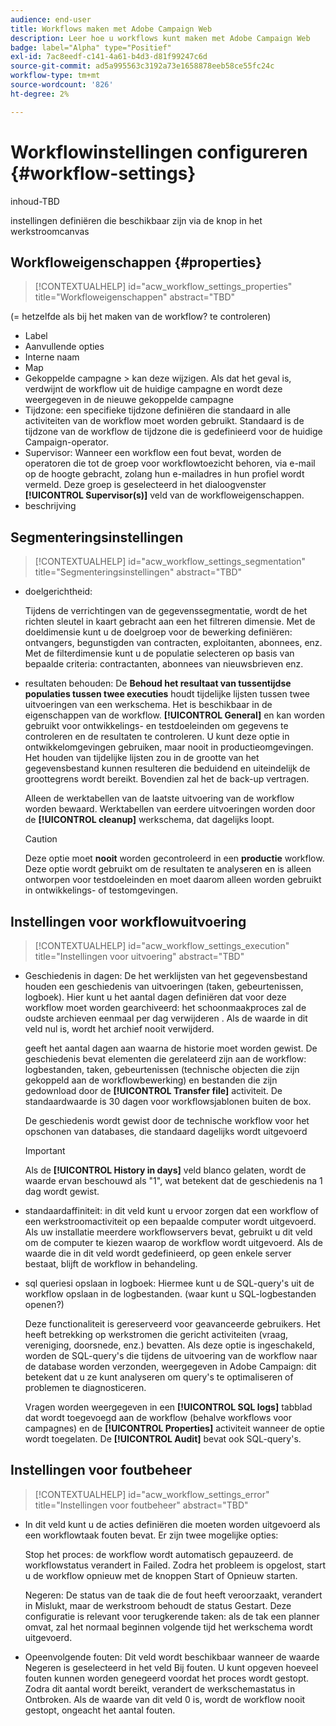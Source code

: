 ```yaml
---
audience: end-user
title: Workflows maken met Adobe Campaign Web
description: Leer hoe u workflows kunt maken met Adobe Campaign Web
badge: label="Alpha" type="Positief"
exl-id: 7ac8eedf-c141-4a61-b4d3-d81f99247c6d
source-git-commit: ad5a995563c3192a73e1658878eeb58ce55fc24c
workflow-type: tm+mt
source-wordcount: '826'
ht-degree: 2%

---
```


# Workflowinstellingen configureren {#workflow-settings}

inhoud-TBD

instellingen definiëren die beschikbaar zijn via de knop in het werkstroomcanvas
<!--à reformuler-->

## Workfloweigenschappen {#properties}

>[!CONTEXTUALHELP]
>id="acw_workflow_settings_properties"
>title="Workfloweigenschappen"
>abstract="TBD"

(= hetzelfde als bij het maken van de workflow? te controleren)

* Label
* Aanvullende opties
* Interne naam
* Map
* Gekoppelde campagne > kan deze wijzigen. Als dat het geval is, verdwijnt de workflow uit de huidige campagne en wordt deze weergegeven in de nieuwe gekoppelde campagne
* Tijdzone: een specifieke tijdzone definiëren die standaard in alle activiteiten van de workflow moet worden gebruikt. Standaard is de tijdzone van de workflow de tijdzone die is gedefinieerd voor de huidige Campaign-operator.
* Supervisor: Wanneer een workflow een fout bevat, worden de operatoren die tot de groep voor workflowtoezicht behoren, via e-mail op de hoogte gebracht, zolang hun e-mailadres in hun profiel wordt vermeld. Deze groep is geselecteerd in het dialoogvenster **[!UICONTROL Supervisor(s)]** veld van de workfloweigenschappen.
* beschrijving

## Segmenteringsinstellingen

>[!CONTEXTUALHELP]
>id="acw_workflow_settings_segmentation"
>title="Segmenteringsinstellingen"
>abstract="TBD"

* doelgerichtheid:

   Tijdens de verrichtingen van de gegevenssegmentatie, wordt de het richten sleutel in kaart gebracht aan een het filtreren dimensie. Met de doeldimensie kunt u de doelgroep voor de bewerking definiëren: ontvangers, begunstigden van contracten, exploitanten, abonnees, enz. Met de filterdimensie kunt u de populatie selecteren op basis van bepaalde criteria: contractanten, abonnees van nieuwsbrieven enz.

* resultaten behouden: De **Behoud het resultaat van tussentijdse populaties tussen twee executies** houdt tijdelijke lijsten tussen twee uitvoeringen van een werkschema.  Het is beschikbaar in de eigenschappen van de workflow. **[!UICONTROL General]** en kan worden gebruikt voor ontwikkelings- en testdoeleinden om gegevens te controleren en de resultaten te controleren. U kunt deze optie in ontwikkelomgevingen gebruiken, maar nooit in productieomgevingen. Het houden van tijdelijke lijsten zou in de grootte van het gegevensbestand kunnen resulteren die beduidend en uiteindelijk de groottegrens wordt bereikt. Bovendien zal het de back-up vertragen.

   Alleen de werktabellen van de laatste uitvoering van de workflow worden bewaard. Werktabellen van eerdere uitvoeringen worden door de **[!UICONTROL cleanup]** werkschema, dat dagelijks loopt.

   >[!CAUTION]
   >
   >Deze optie moet **nooit** worden gecontroleerd in een **productie** workflow. Deze optie wordt gebruikt om de resultaten te analyseren en is alleen ontworpen voor testdoeleinden en moet daarom alleen worden gebruikt in ontwikkelings- of testomgevingen.

## Instellingen voor workflowuitvoering

>[!CONTEXTUALHELP]
>id="acw_workflow_settings_execution"
>title="Instellingen voor uitvoering"
>abstract="TBD"

* Geschiedenis in dagen: De het werklijsten van het gegevensbestand houden een geschiedenis van uitvoeringen (taken, gebeurtenissen, logboek). Hier kunt u het aantal dagen definiëren dat voor deze workflow moet worden gearchiveerd: het schoonmaakproces zal de oudste archieven eenmaal per dag verwijderen . Als de waarde in dit veld nul is, wordt het archief nooit verwijderd.

   geeft het aantal dagen aan waarna de historie moet worden gewist. De geschiedenis bevat elementen die gerelateerd zijn aan de workflow: logbestanden, taken, gebeurtenissen (technische objecten die zijn gekoppeld aan de workflowbewerking) en bestanden die zijn gedownload door de **[!UICONTROL Transfer file]** activiteit. De standaardwaarde is 30 dagen voor workflowsjablonen buiten de box.

   De geschiedenis wordt gewist door de technische workflow voor het opschonen van databases, die standaard dagelijks wordt uitgevoerd

   >[!IMPORTANT]
   >
   >Als de **[!UICONTROL History in days]** veld blanco gelaten, wordt de waarde ervan beschouwd als &quot;1&quot;, wat betekent dat de geschiedenis na 1 dag wordt gewist.

* standaardaffiniteit: in dit veld kunt u ervoor zorgen dat een workflow of een werkstroomactiviteit op een bepaalde computer wordt uitgevoerd.   Als uw installatie meerdere workflowservers bevat, gebruikt u dit veld om de computer te kiezen waarop de workflow wordt uitgevoerd. Als de waarde die in dit veld wordt gedefinieerd, op geen enkele server bestaat, blijft de workflow in behandeling.

* sql queriesi opslaan in logboek: Hiermee kunt u de SQL-query&#39;s uit de workflow opslaan in de logbestanden. (waar kunt u SQL-logbestanden openen?)

   Deze functionaliteit is gereserveerd voor geavanceerde gebruikers. Het heeft betrekking op werkstromen die gericht activiteiten (vraag, vereniging, doorsnede, enz.) bevatten. Als deze optie is ingeschakeld, worden de SQL-query&#39;s die tijdens de uitvoering van de workflow naar de database worden verzonden, weergegeven in Adobe Campaign: dit betekent dat u ze kunt analyseren om query&#39;s te optimaliseren of problemen te diagnosticeren.

   Vragen worden weergegeven in een **[!UICONTROL SQL logs]** tabblad dat wordt toegevoegd aan de workflow (behalve workflows voor campagnes) en de **[!UICONTROL Properties]** activiteit wanneer de optie wordt toegelaten. De **[!UICONTROL Audit]** bevat ook SQL-query&#39;s.

## Instellingen voor foutbeheer

>[!CONTEXTUALHELP]
>id="acw_workflow_settings_error"
>title="Instellingen voor foutbeheer"
>abstract="TBD"

* In dit veld kunt u de acties definiëren die moeten worden uitgevoerd als een workflowtaak fouten bevat. Er zijn twee mogelijke opties:

   Stop het proces: de workflow wordt automatisch gepauzeerd. de workflowstatus verandert in Failed. Zodra het probleem is opgelost, start u de workflow opnieuw met de knoppen Start of Opnieuw starten.

   Negeren: De status van de taak die de fout heeft veroorzaakt, verandert in Mislukt, maar de werkstroom behoudt de status Gestart. Deze configuratie is relevant voor terugkerende taken: als de tak een planner omvat, zal het normaal beginnen volgende tijd het werkschema wordt uitgevoerd.

* Opeenvolgende fouten: Dit veld wordt beschikbaar wanneer de waarde Negeren is geselecteerd in het veld Bij fouten. U kunt opgeven hoeveel fouten kunnen worden genegeerd voordat het proces wordt gestopt. Zodra dit aantal wordt bereikt, verandert de werkschemastatus in Ontbroken. Als de waarde van dit veld 0 is, wordt de workflow nooit gestopt, ongeacht het aantal fouten.
